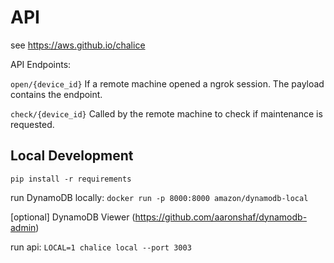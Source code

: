# API

see https://aws.github.io/chalice

API Endpoints:

`open/{device_id}` If a remote machine opened a ngrok session. The payload contains the endpoint.

`check/{device_id}` Called by the remote machine to check if maintenance is requested.

## Local Development

`pip install -r requirements`

run DynamoDB locally:
`docker run -p 8000:8000 amazon/dynamodb-local`

[optional] DynamoDB Viewer (https://github.com/aaronshaf/dynamodb-admin)

run api:
`LOCAL=1 chalice local --port 3003`
